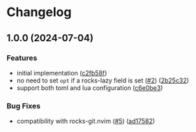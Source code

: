 # Changelog

## 1.0.0 (2024-07-04)


### Features

* initial implementation ([c2fb58f](https://github.com/nvim-neorocks/rocks-lazy.nvim/commit/c2fb58fe7a18683edb750e20d9bb3e7992317ddb))
* no need to set `opt` if a rocks-lazy field is set ([#2](https://github.com/nvim-neorocks/rocks-lazy.nvim/issues/2)) ([2b25c32](https://github.com/nvim-neorocks/rocks-lazy.nvim/commit/2b25c32b6439ecb3a12f9ef3cb299d97d96c9db6))
* support both toml and lua configuration ([c6e0be3](https://github.com/nvim-neorocks/rocks-lazy.nvim/commit/c6e0be37f11f0847cc8f1716d5667668cbbcc792))


### Bug Fixes

* compatibility with rocks-git.nvim ([#5](https://github.com/nvim-neorocks/rocks-lazy.nvim/issues/5)) ([ad17582](https://github.com/nvim-neorocks/rocks-lazy.nvim/commit/ad175823af27345cde539e49d0b02dc348ee8c2e))
